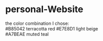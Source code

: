 # personal-Website

the color combination I chose:    
#B85042   terracotta red
#E7E8D1   light beige   
#A7BEAE   muted teal

